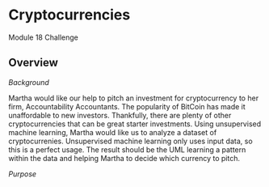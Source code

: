 # Cryptocurrencies
Module 18 Challenge


## Overview

*Background*

Martha would like our help to pitch an investment for cryptocurrency to her firm, Accountability Accountants. The popularity of BitCoin has made it unaffordable to new investors. Thankfully, there are plenty of other cryptocurrencies that can be great starter investments. Using unsupervised machine learning, Martha would like us to analyze a dataset of cryptocurrenies. Unsupervised machine learning only uses input data, so this is a perfect usage. The result should be the UML learning a pattern within the data and helping Martha to decide which currency to pitch. 


*Purpose*
